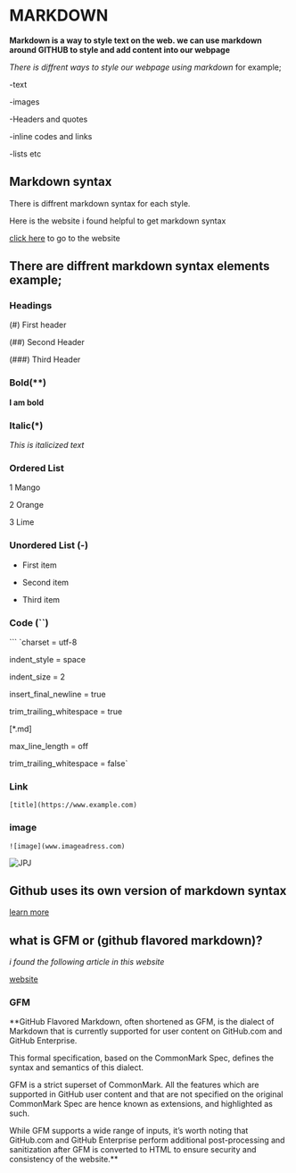 # MARKDOWN

**Markdown is a way to style text on the web. we can use markdown around GITHUB to style and add content into our webpage**

*There is diffrent ways to style our webpage using markdown*  for example;
  
-text

-images

-Headers and quotes

-inline codes and links 

-lists etc

## Markdown syntax 

There is diffrent markdown syntax for each style.

Here is the website i found helpful to get markdown syntax 

[click here](https://www.markdownguide.org/cheat-sheet/) to go to the website

## There are diffrent markdown syntax elements example;

### Headings
 
(#) First header

(##) Second Header 

(###) Third Header

### Bold(**)

**I am bold**

###  Italic(*)

*This is italicized text*

###  Ordered List

 1 Mango

2 Orange

3 Lime 

### Unordered List (-)

- First item

- Second item

- Third item 

###  Code (``)

``` `charset = utf-8

indent_style = space

indent_size = 2

insert_final_newline = true

trim_trailing_whitespace = true

[*.md]

max_line_length = off

trim_trailing_whitespace = false` 

### Link 

```[title](https://www.example.com)```

### image

```![image](www.imageadress.com)```

![JPJ](https://upload.wikimedia.org/wikipedia/commons/b/b4/JPEG_example_JPG_RIP_100.jpg)

## Github uses its own version of markdown syntax
   
[learn more](https://linuxhint.om/github_markdown_cheatsheet/)

## what is GFM or (github flavored markdown)?  

*i found the following article in this website* 

[website](https://github.github.com/gfm/#what-is-github-flavored-markdown-)

### GFM

**GitHub Flavored Markdown, often shortened as GFM, is the dialect of Markdown that is currently supported for user content on GitHub.com and GitHub Enterprise.

This formal specification, based on the CommonMark Spec, defines the syntax and semantics of this dialect.

GFM is a strict superset of CommonMark. All the features which are supported in GitHub user content and that are not specified on the original CommonMark Spec are hence known as extensions, and highlighted as such.

While GFM supports a wide range of inputs, it’s worth noting that GitHub.com and GitHub Enterprise perform additional post-processing and sanitization after GFM is converted to HTML to ensure security and consistency of the website.**


       






